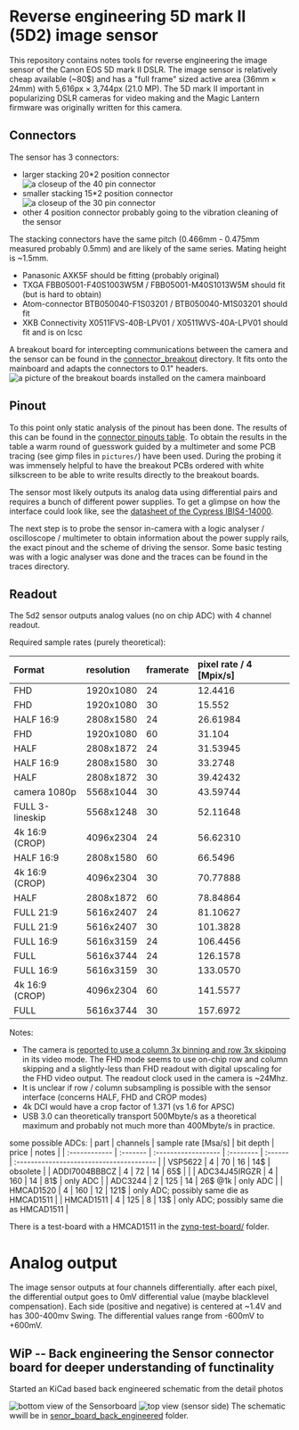 # Reverse engineering 5D mark II (5D2) image sensor

This repository contains notes tools for reverse engineering the image sensor of the Canon EOS 5D mark II
DSLR. The image sensor is relatively cheap available (~80$) and has a "full frame" sized active area
(36mm × 24mm) with 5,616px × 3,744px (21.0 MP). The 5D mark II important in popularizing DSLR cameras
for video making and the Magic Lantern firmware was originally written for this camera.

## Connectors

The sensor has 3 connectors:

* larger stacking 20*2 position connector ![a closeup of the 40 pin connector](pictures/connector_20x2.JPG)
* smaller stacking 15*2 position connector ![a closeup of the 30 pin connector](pictures/connector_15x2.JPG)
* other 4 position connector probably going to the vibration cleaning of the sensor

The stacking connectors have the same pitch (0.466mm - 0.475mm measured probably 0.5mm) and are likely of the same series.
Mating height is ~1.5mm.

* Panasonic AXK5F should be fitting (probably original)
* TXGA FBB05001-F40S1003W5M / FBB05001-M40S1013W5M should fit (but is hard to obtain)
* Atom-connector BTB050040-F1S03201 / BTB050040-M1S03201 should fit
* XKB Connectivity X0511FVS-40B-LPV01 / X0511WVS-40A-LPV01 should fit and is on lcsc

A breakout board for intercepting communications between the camera and the sensor can be found
in the [connector_breakout](connector/breakout) directory. It fits onto the mainboard and adapts the
connectors to 0.1" headers.
![a picture of the breakout boards installed on the camera mainboard](pictures/with_breakouts.JPG)

## Pinout

To this point only static analysis of the pinout has been done. The results of this can be found in
the [connector pinouts table](connector_pinouts.ods). To obtain the results in the table
a warm round of guesswork guided by a multimeter and some PCB tracing (see gimp files in `pictures/`)
have been used. During the probing it was immensely helpful to have the breakout PCBs ordered with
white silkscreen to be able to write results directly to the breakout boards.

The sensor most likely outputs its analog data using differential pairs and requires
a bunch of different power supplies. To get a glimpse on how the interface could look like, see the
[datasheet of the Cypress IBIS4-14000](interesting_datasheets/Cypress_Semiconductor-IBIS4-14000-M-datasheet.pdf).

The next step is to probe the sensor in-camera with a logic analyser / oscilloscope / multimeter to
obtain information about the power supply rails, the exact pinout and the scheme of driving the
sensor. Some basic testing was with a logic analyser was done and the traces can be found in the traces directory.

## Readout

The 5d2 sensor outputs analog values (no on chip ADC) with 4 channel readout.

Required sample rates (purely theoretical):

| Format          | resolution | framerate | pixel rate / 4 [Mpix/s] |
| :-------------- | :--------- | :-------- | :---------------------- |
| FHD             | 1920x1080  | 24        | 12.4416                 |
| FHD             | 1920x1080  | 30        | 15.552                  |
| HALF 16:9       | 2808x1580  | 24        | 26.61984                |
| FHD             | 1920x1080  | 60        | 31.104                  |
| HALF            | 2808x1872  | 24        | 31.53945                |
| HALF 16:9       | 2808x1580  | 30        | 33.2748                 |
| HALF            | 2808x1872  | 30        | 39.42432                |
| camera 1080p    | 5568x1044  | 30        | 43.59744                |
| FULL 3-lineskip | 5568x1248  | 30        | 52.11648                |
| 4k 16:9 (CROP)  | 4096x2304  | 24        | 56.62310                |
| HALF 16:9       | 2808x1580  | 60        | 66.5496                 |
| 4k 16:9 (CROP)  | 4096x2304  | 30        | 70.77888                |
| HALF            | 2808x1872  | 60        | 78.84864                |
| FULL 21:9       | 5616x2407  | 24        | 81.10627                |
| FULL 21:9       | 5616x2407  | 30        | 101.3828                |
| FULL 16:9       | 5616x3159  | 24        | 106.4456                |
| FULL            | 5616x3744  | 24        | 126.1578                |
| FULL 16:9       | 5616x3159  | 30        | 133.0570                |
| 4k 16:9 (CROP)  | 4096x2304  | 60        | 141.5577                |
| FULL            | 5616x3744  | 30        | 157.6972                |

Notes:

* The camera is [reported to use a column 3x binning and row 3x skipping](https://www.magiclantern.fm/forum/index.php?topic=16516.0)
  in its video mode. The FHD mode seems to use on-chip row and column skipping and a slightly-less than FHD readout with digital upscaling
  for the FHD video output. The readout clock used in the camera is ~24Mhz.
* It is unclear if row / column subsampling is possible with the sensor interface (concerns HALF, FHD and CROP modes)
* 4k DCI would have a crop factor of 1.371 (vs 1.6 for APSC)
* USB 3.0 can theoretically transport 500Mbyte/s as a theoretical maximum and probably not much more than 400Mbyte/s in practice.

some possible ADCs:
| part          | channels | sample rate [Msa/s] | bit depth | price   | notes                                    |
| :------------ | :------- | :------------------ | :-------- | :------ | :--------------------------------------- |
| VSP5622       | 4        | 70                  | 16        | 14$     | obsolete                                 |
| ADDI7004BBBCZ | 4        | 72                  | 14        | 65$     |                                          |
| ADC34J45IRGZR | 4        | 160                 | 14        | 81$     | only ADC                                 |
| ADC3244       | 2        | 125                 | 14        | 26$ @1k | only ADC                                 |
| HMCAD1520     | 4        | 160                 | 12        | 121$    | only ADC; possibly same die as HMCAD1511 |
| HMCAD1511     | 4        | 125                 | 8         | 13$     | only ADC; possibly same die as HMCAD1511 |

There is a test-board with a HMCAD1511 in the [zynq-test-board/](zynq-test-board/) folder.

# Analog output

The image sensor outputs at four channels differentially. after each pixel, the differential output
goes to 0mV differential value (maybe blacklevel compensation).
Each side (positive and negative) is centered at ~1.4V and has 300-400mv Swing. The differential
values range from -600mV to +600mV.

## WiP -- Back engineering the Sensor connector board for deeper understanding of functinality

Started an KiCad based back engineered schematic from the detail photos

![bottom view of the Sensorboard](pictures/2d5_sensor_Platine_untere_Seite.png)
![top view (sensor side)](pictures/2d5_sensor_Platine_Sensor_Seite.png)
The schematic wwill be in [senor_board_back_engineered](connector_breakout/senor_board_back_engineered/) folder.
